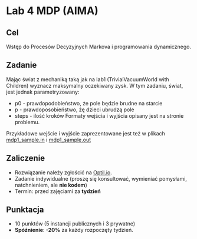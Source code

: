 # Lab 4 MDP (AIMA)

## Cel
Wstęp do Procesów Decyzyjnych Markova i programowania dynamicznego.

## Zadanie
Mając świat z mechaniką taką jak na lab1 (TrivialVacuumWorld with Children) wyznacz maksymalny oczekiwany zysk. W tym zadaniu, świat, jest jednak parametryzowany:
* p0 - prawdopodobieństwo, że pole będzie brudne na starcie
* p - prawdoposobieństwo, żę dzieci ubrudzą pole
* steps - ilość kroków
Formaty wejścia i wyjścia opisany jest na stronie problemu.

Przykładowe wejście i wyjście zaprezentowane jest też w plikach [mdp1_sample.in](mdp1_sample.in) i [mdp1_sample.out](mdp1_sample.out)
## Zaliczenie
* Rozwiązanie należy zgłościć na [Optil.io](https://www.optil.io/optilion/problem/3167).
* Zadanie indywidualne (proszę się konsultować, wymieniać pomysłami, natchnieniem, ale **nie kodem**)
* Termin: przed zajęciami za **tydzień**

## Punktacja
* 10 punktów (5 instancji publicznych i 3 prywatne)
* **Spóźnienie**: **-20%** za każdy rozpoczęty tydzień.
